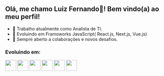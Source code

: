 ## Olá, me chamo Luiz Fernando👋! Bem vindo(a) ao meu perfil!

- 🔭 Trabalho atualmente como Analista de TI.
- 🌱 Evoluindo em Framoworks JavaScript( React.js, Next.js, Vue.js)
- 👯 Sempre aberto a colaborações e novos desafios. 

### Evoluindo em:
<div>
<img width="35px" src="https://cdn.jsdelivr.net/gh/devicons/devicon/icons/javascript/javascript-plain.svg"/> <img width="35px" src="https://cdn.jsdelivr.net/gh/devicons/devicon/icons/html5/html5-plain.svg" /> <img width="35px" src="https://cdn.jsdelivr.net/gh/devicons/devicon/icons/css3/css3-plain.svg" /> <img width="35px" src="https://cdn.jsdelivr.net/gh/devicons/devicon/icons/git/git-plain.svg" /> <img width="35" src="https://th.bing.com/th/id/R.2bee11a830bacc5ae9006df56b20c33a?rik=nXUBy4boCTrW8w&pid=ImgRaw&r=0" /> <img width="35" src="https://www.ictdemy.com/images/5728/nodejs_logo.png" />
           
</div>

          
